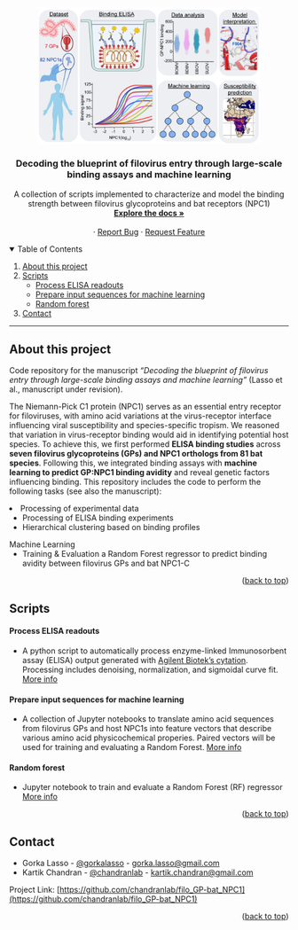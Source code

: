 <a name="readme-top"></a>

<!-- PROJECT LOGO -->
<br />
<div align="center">
  <a href="https://github.com/chandranlab/filo_GP-bat_NPC1/img/0_overview.png">
    <img src="/img/0_overview.png" alt="Logo" width="400">
  </a>

  <h3 align="center">Decoding the blueprint of filovirus entry through large-scale binding assays and machine learning</h3>

  <p align="center">
    A collection of scripts implemented to characterize and model the binding strength between filovirus glycoproteins and bat receptors (NPC1)
    <br />
    <a href="https://github.com/chandranlab/filo_GP-bat_NPC1"><strong>Explore the docs »</strong></a>
    <br />
    <br />
    ·
    <a href="https://github.com/chandranlab/filo_GP-bat_NPC1/issues">Report Bug</a>
    ·
    <a href="https://github.com/chandranlab/filo_GP-bat_NPC1/issues">Request Feature</a>
  </p>
</div>

<!-- ########################################################################################## -->

<!-- TABLE OF CONTENTS -->
<details open>
  <summary>Table of Contents</summary>
  <ol>
    <li>
      <a href="#about-the-project">About this project</a>
    </li>
    <li>
      <a href="#scripts">Scripts</a>
      <ul>
        <li><a href="#process-elisa-readouts">Process ELISA readouts</a></li>
        <li><a href="#prepare-input-sequences-for-machine-learning">Prepare input sequences for machine learning</a></li>
        <li><a href="#random-forest">Random forest</a></li>
      </ul>
    </li>
    <li><a href="#contact">Contact</a></li>
  </ol>
</details>

---

<!-- ########################################################################################## -->

<!-- ABOUT THE PROJECT -->
## About this project

Code repository for the manuscript *“Decoding the blueprint of filovirus entry through large-scale binding assays and machine learning”* (Lasso et al., manuscript under revision).

The Niemann-Pick C1 protein (NPC1) serves as an essential entry receptor for filoviruses, with amino acid variations at the virus-receptor interface influencing viral susceptibility and species-specific tropism. We reasoned that variation in virus-receptor binding would aid in identifying potential host species. To achieve this, we first performed **ELISA binding studies** across **seven filovirus glycoproteins (GPs) and NPC1 orthologs from 81 bat species**. Following this, we integrated binding assays with **machine learning to predict GP:NPC1 binding avidity** and reveal genetic factors influencing binding. This repository includes the code to perform the following tasks (see also the manuscript):

<li>
Processing of experimental data
  <ul>
    <li>Processing of ELISA binding experiments</li>
    <li>Hierarchical clustering based on binding profiles</li>
  </ul>
Machine Learning
  <ul>
    <li>Training & Evaluation a Random Forest regressor to predict binding avidity between 
    filovirus GPs and bat NPC1-C</li>
  </ul>
</li>

<p align="right">(<a href="#readme-top">back to top</a>)</p>

<!-- ########################################################################################## -->

<!-- ABOUT THE PROJECT -->
## Scripts
#### Process ELISA readouts
<p>
<ul>
<li>A python script to automatically process enzyme-linked Immunosorbent assay (ELISA) output generated with <a href="https://explore.agilent.com/imaging-microscopy" target="_blank">Agilent Biotek’s cytation</a>. Processing includes denoising, normalization, and sigmoidal curve fit. <a href="https://github.com/chandranlab/filo_GP-bat_NPC1/tree/main/scr/0_elisa">More info</a></li>
</ul>
</p>

#### Prepare input sequences for machine learning
<p>
<ul>
<li>A collection of Jupyter notebooks to translate amino acid sequences from filovirus GPs and host NPC1s into feature vectors that describe various amino acid physicochemical properies. Paired vectors will be used for training and evaluating a Random Forest. <a href="https://github.com/chandranlab/filo_GP-bat_NPC1/tree/main/scr/1_seq_to_feat">More info</a></li>
</ul>
</p>

#### Random forest
<p>
<ul>
<li>Jupyter notebook to train and evaluate a Random Forest (RF) regressor</li><a href="https://github.com/chandranlab/filo_GP-bat_NPC1/tree/main/scr/2_random_forest">More info</a></li>
</ul>
</p>

<p align="right">(<a href="#readme-top">back to top</a>)</p>

<!-- ########################################################################################## -->

<!-- CONTACT -->
## Contact

* Gorka Lasso - [@gorkalasso](https://twitter.com/gorkalasso) - gorka.lasso@gmail.com
* Kartik Chandran - [@chandranlab](https://twitter.com/chandranlab) - kartik.chandran@gmail.com

Project Link: [https://github.com/chandranlab/filo_GP-bat_NPC1](https://github.com/chandranlab/filo_GP-bat_NPC1)

<p align="right">(<a href="#readme-top">back to top</a>)</p>

<!-- ########################################################################################## -->

<!-- MARKDOWN LINKS & IMAGES -->
<!-- https://www.markdownguide.org/basic-syntax/#reference-style-links -->
[contributors-shield]: https://img.shields.io/github/contributors/github_username/repo_name.svg?style=for-the-badge
[contributors-url]: https://github.com/chandranlab/filo_GP-bat_NPC1/graphs/contributors
[forks-shield]: https://img.shields.io/github/forks/chandranlab/filo_GP-bat_NPC1.svg?style=for-the-badge
[forks-url]: https://github.com/chandranlab/filo_GP-bat_NPC1/network/members
[stars-shield]: https://img.shields.io/github/stars/chandranlab/filo_GP-bat_NPC1.svg?style=for-the-badge
[stars-url]: https://github.com/chandranlab/filo_GP-bat_NPC1/stargazers
[issues-shield]: https://img.shields.io/github/issues/chandranlab/filo_GP-bat_NPC1.svg?style=for-the-badge
[issues-url]: https://github.com/chandranlab/filo_GP-bat_NPC1/issues
